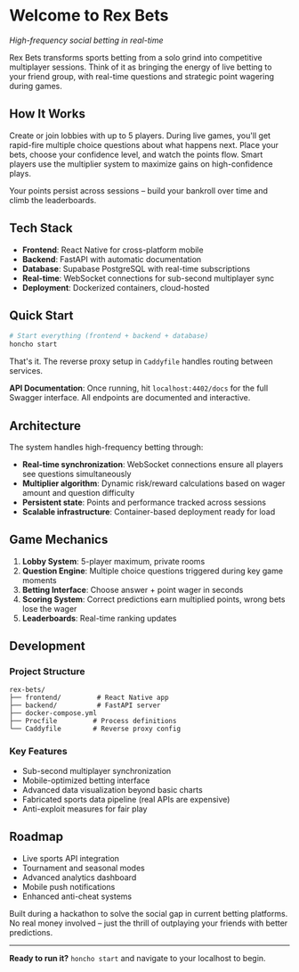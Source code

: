 # Welcome to Rex Bets
*High-frequency social betting in real-time*

Rex Bets transforms sports betting from a solo grind into competitive multiplayer sessions. Think of it as bringing the energy of live betting to your friend group, with real-time questions and strategic point wagering during games.

## How It Works

Create or join lobbies with up to 5 players. During live games, you'll get rapid-fire multiple choice questions about what happens next. Place your bets, choose your confidence level, and watch the points flow. Smart players use the multiplier system to maximize gains on high-confidence plays.

Your points persist across sessions – build your bankroll over time and climb the leaderboards.

## Tech Stack

- **Frontend**: React Native for cross-platform mobile
- **Backend**: FastAPI with automatic documentation 
- **Database**: Supabase PostgreSQL with real-time subscriptions
- **Real-time**: WebSocket connections for sub-second multiplayer sync
- **Deployment**: Dockerized containers, cloud-hosted

## Quick Start

```bash
# Start everything (frontend + backend + database)
honcho start
```

That's it. The reverse proxy setup in `Caddyfile` handles routing between services.

**API Documentation**: Once running, hit `localhost:4402/docs` for the full Swagger interface. All endpoints are documented and interactive.

## Architecture

The system handles high-frequency betting through:

- **Real-time synchronization**: WebSocket connections ensure all players see questions simultaneously
- **Multiplier algorithm**: Dynamic risk/reward calculations based on wager amount and question difficulty  
- **Persistent state**: Points and performance tracked across sessions
- **Scalable infrastructure**: Container-based deployment ready for load

## Game Mechanics

1. **Lobby System**: 5-player maximum, private rooms
2. **Question Engine**: Multiple choice questions triggered during key game moments
3. **Betting Interface**: Choose answer + point wager in seconds
4. **Scoring System**: Correct predictions earn multiplied points, wrong bets lose the wager
5. **Leaderboards**: Real-time ranking updates

## Development

### Project Structure
```
rex-bets/
├── frontend/         # React Native app
├── backend/          # FastAPI server
├── docker-compose.yml
├── Procfile         # Process definitions
└── Caddyfile        # Reverse proxy config
```

### Key Features
- Sub-second multiplayer synchronization
- Mobile-optimized betting interface  
- Advanced data visualization beyond basic charts
- Fabricated sports data pipeline (real APIs are expensive)
- Anti-exploit measures for fair play

## Roadmap

- Live sports API integration
- Tournament and seasonal modes
- Advanced analytics dashboard
- Mobile push notifications
- Enhanced anti-cheat systems

Built during a hackathon to solve the social gap in current betting platforms. No real money involved – just the thrill of outplaying your friends with better predictions.

---

**Ready to run it?** `honcho start` and navigate to your localhost to begin.
